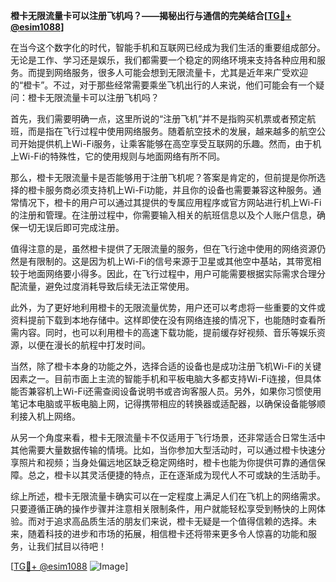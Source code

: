 **橙卡无限流量卡可以注册飞机吗？——揭秘出行与通信的完美结合[[TG💪+ @esim1088](https://t.me/s/esim1088)]**

在当今这个数字化的时代，智能手机和互联网已经成为我们生活的重要组成部分。无论是工作、学习还是娱乐，我们都需要一个稳定的网络环境来支持各种应用和服务。而提到网络服务，很多人可能会想到无限流量卡，尤其是近年来广受欢迎的“橙卡”。不过，对于那些经常需要乘坐飞机出行的人来说，他们可能会有一个疑问：橙卡无限流量卡可以注册飞机吗？

首先，我们需要明确一点，这里所说的“注册飞机”并不是指购买机票或者预定航班，而是指在飞行过程中使用网络服务。随着航空技术的发展，越来越多的航空公司开始提供机上Wi-Fi服务，让乘客能够在高空享受互联网的乐趣。然而，由于机上Wi-Fi的特殊性，它的使用规则与地面网络有所不同。

那么，橙卡无限流量卡是否能够用于注册飞机呢？答案是肯定的，但前提是你所选择的橙卡服务商必须支持机上Wi-Fi功能，并且你的设备也需要兼容这种服务。通常情况下，橙卡的用户可以通过其提供的专属应用程序或官方网站进行机上Wi-Fi的注册和管理。在注册过程中，你需要输入相关的航班信息以及个人账户信息，确保一切无误后即可完成注册。

值得注意的是，虽然橙卡提供了无限流量的服务，但在飞行途中使用的网络资源仍然是有限制的。这是因为机上Wi-Fi的信号来源于卫星或其他空中基站，其带宽相较于地面网络要小得多。因此，在飞行过程中，用户可能需要根据实际需求合理分配流量，避免过度消耗导致后续无法正常使用。

此外，为了更好地利用橙卡的无限流量优势，用户还可以考虑将一些重要的文件或资料提前下载到本地存储中。这样即使在没有网络连接的情况下，也能随时查看所需内容。同时，也可以利用橙卡的高速下载功能，提前缓存好视频、音乐等娱乐资源，以便在漫长的航程中打发时间。

当然，除了橙卡本身的功能之外，选择合适的设备也是成功注册飞机Wi-Fi的关键因素之一。目前市面上主流的智能手机和平板电脑大多都支持Wi-Fi连接，但具体能否兼容机上Wi-Fi还需查阅设备说明书或咨询客服人员。另外，如果你习惯使用笔记本电脑或平板电脑上网，记得携带相应的转换器或适配器，以确保设备能够顺利接入机上网络。

从另一个角度来看，橙卡无限流量卡不仅适用于飞行场景，还非常适合日常生活中其他需要大量数据传输的情境。比如，当你参加大型活动时，可以通过橙卡快速分享照片和视频；当身处偏远地区缺乏稳定网络时，橙卡也能为你提供可靠的通信保障。总之，橙卡以其灵活便捷的特点，正在逐渐成为现代人不可或缺的生活助手。

综上所述，橙卡无限流量卡确实可以在一定程度上满足人们在飞机上的网络需求。只要遵循正确的操作步骤并注意相关限制条件，用户就能轻松享受到畅快的上网体验。而对于追求高品质生活的朋友们来说，橙卡无疑是一个值得信赖的选择。未来，随着科技的进步和市场的拓展，相信橙卡还将带来更多令人惊喜的功能和服务，让我们拭目以待吧！

[[TG💪+ @esim1088](https://t.me/s/esim1088) ![Image](https://i.postimg.cc/4NQfJmqS/Snipaste-2025-05-13-00-14-12.png)]